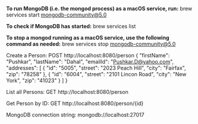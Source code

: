 

**To run MongoDB (i.e. the mongod process) as a macOS service, run:**
    brew services start mongodb-community@5.0

**To check if MongoDB has started:**
    brew services list

**To stop a mongod running as a macOS service, use the following command as needed:**
    brew services stop mongodb-community@5.0



Create a Person:
POST http://localhost:8080/person
{
"firstName": "Pushkar",
"lastName": "Dahal",
"emailId": "Pushkar.D@yahoo.com",
"addresses": [
{
"id": "5005",
"street": "2023 Peach Hill",
"city": "Fairfax",
"zip": "78258"
},
{
"id": "6004",
"street": "2101 Lincon Road",
"city": "New York",
"zip": "41023"
}
]
}

List all Persons:
GET http://localhost:8080/person

Get Person by ID:
GET http://localhost:8080/person/{id}

MongoDB connection string:
mongodb://localhost:27017